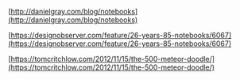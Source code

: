 ---
---

[http://danielgray.com/blog/notebooks](http://danielgray.com/blog/notebooks)

[https://designobserver.com/feature/26-years-85-notebooks/6067](https://designobserver.com/feature/26-years-85-notebooks/6067)

[https://tomcritchlow.com/2012/11/15/the-500-meteor-doodle/](https://tomcritchlow.com/2012/11/15/the-500-meteor-doodle/)